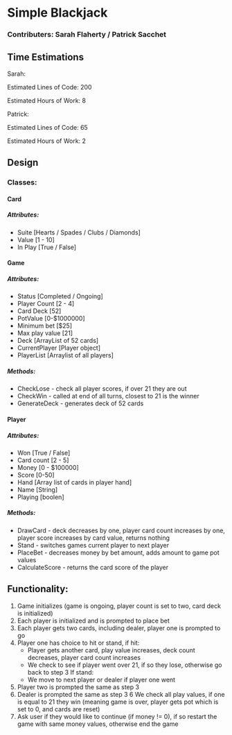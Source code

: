 # Simple Blackjack
### Contributers: Sarah Flaherty / Patrick Sacchet

## Time Estimations 
Sarah:

Estimated Lines of Code: 200

Estimated Hours of Work: 8

Patrick:

Estimated Lines of Code: 65
 
Estimated Hours of Work: 2
 
## Design 
### Classes:
#### Card 
##### Attributes:
- Suite [Hearts / Spades / Clubs / Diamonds]
- Value [1 - 10]
- In Play [True / False]

#### Game
##### Attributes:
- Status [Completed / Ongoing]
- Player Count [2 - 4]
- Card Deck [52]
- PotValue [0-$1000000]
- Minimum bet [$25]
- Max play value [21]
- Deck [ArrayList of 52 cards]
- CurrentPlayer [Player object]
- PlayerList [Arraylist of all players]
##### Methods:
- CheckLose - check all player scores, if over 21 they are out 
- CheckWin - called at end of all turns, closest to 21 is the winner 
- GenerateDeck - generates deck of 52 cards 

#### Player 
##### Attributes:
- Won [True / False]
- Card count [2 - 5]
- Money [0 - $100000]
- Score [0-50]
- Hand [Array list of cards in player hand]
- Name [String]
- Playing [boolen]
##### Methods: 
- DrawCard - deck decreases by one, player card count increases by one, player score increases by card value, returns nothing 
- Stand - switches games current player to next player 
- PlaceBet - decreases money by bet amount, adds amount to game pot values 
- CalculateScore - returns the card score of the player 

## Functionality:
1. Game initializes (game is ongoing, player count is set to two, card deck is initialized)
2. Each player is initialized and is prompted to place bet 
2. Each player gets two cards, including dealer, player one is prompted to go
3. Player one has choice to hit or stand, if hit:
    - Player gets another card, play value increases, deck count decreases, player card count increases 
    - We check to see if player went over 21, if so they lose, otherwise go back to step 3
If stand:
    - We move to next player or dealer if player one went 
4. Player two is prompted the same as step 3
5. Dealer is prompted the same as step 3
6 We check all play values, if one is equal to 21 they win (meaning game is over, player gets pot which is set to 0, and cards are reset)
7. Ask user if they would like to continue (if money != 0), if so restart the game with same money values, otherwise end the game 
